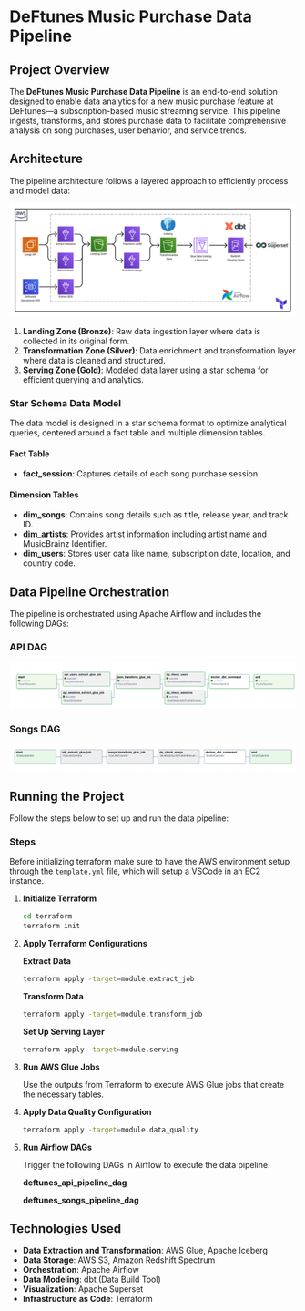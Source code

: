 # DeFtunes Music Purchase Data Pipeline

## Project Overview

The **DeFtunes Music Purchase Data Pipeline** is an end-to-end solution designed to enable data analytics for a new music purchase feature at DeFtunes—a subscription-based music streaming service. This pipeline ingests, transforms, and stores purchase data to facilitate comprehensive analysis on song purchases, user behavior, and service trends.

## Architecture

The pipeline architecture follows a layered approach to efficiently process and model data:

![Data Pipeline](./images/data_pipeline.png)

1. **Landing Zone (Bronze)**: Raw data ingestion layer where data is collected in its original form.
2. **Transformation Zone (Silver)**: Data enrichment and transformation layer where data is cleaned and structured.
3. **Serving Zone (Gold)**: Modeled data layer using a star schema for efficient querying and analytics.

### Star Schema Data Model

The data model is designed in a star schema format to optimize analytical queries, centered around a fact table and multiple dimension tables.

#### Fact Table

- **fact_session**: Captures details of each song purchase session.

#### Dimension Tables

- **dim_songs**: Contains song details such as title, release year, and track ID.
- **dim_artists**: Provides artist information including artist name and MusicBrainz Identifier.
- **dim_users**: Stores user data like name, subscription date, location, and country code.

## Data Pipeline Orchestration

The pipeline is orchestrated using Apache Airflow and includes the following DAGs:

### API DAG

![API DAG](./images/deftunes_api_dag.png)

### Songs DAG

![Songs DAG](./images/deftunes_songs_dag.png)

## Running the Project

Follow the steps below to set up and run the data pipeline:

### Steps

Before initializing terraform make sure to have the AWS environment setup through the ```template.yml``` file, which will setup a VSCode in an EC2 instance.


1. **Initialize Terraform**

   ```bash
   cd terraform
   terraform init
   ```

2. **Apply Terraform Configurations**

   **Extract Data**

     ```bash
     terraform apply -target=module.extract_job
     ```

   **Transform Data**

     ```bash
     terraform apply -target=module.transform_job
     ```

   **Set Up Serving Layer**

     ```bash
     terraform apply -target=module.serving
     ```

3. **Run AWS Glue Jobs**

   Use the outputs from Terraform to execute AWS Glue jobs that create the necessary tables.

4. **Apply Data Quality Configuration**

   ```bash
   terraform apply -target=module.data_quality
   ```

5. **Run Airflow DAGs**

   Trigger the following DAGs in Airflow to execute the data pipeline:

   **deftunes_api_pipeline_dag**

   **deftunes_songs_pipeline_dag**

## Technologies Used

- **Data Extraction and Transformation**: AWS Glue, Apache Iceberg
- **Data Storage**: AWS S3, Amazon Redshift Spectrum
- **Orchestration**: Apache Airflow
- **Data Modeling**: dbt (Data Build Tool)
- **Visualization**: Apache Superset
- **Infrastructure as Code**: Terraform
